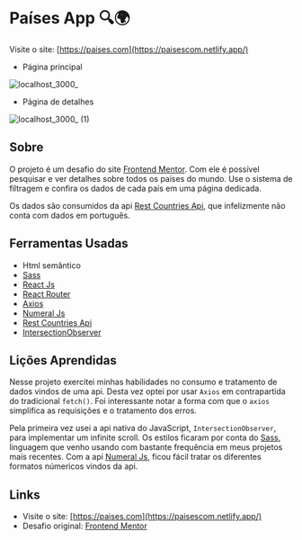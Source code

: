 # Países App 🔍🌍

Visite o site: [https://paises.com](https://paisescom.netlify.app/)
<br/>

* Página principal

![localhost_3000_](https://user-images.githubusercontent.com/77863766/168718266-ec545611-7db6-4ca7-aa21-9ac01a827999.png)

* Página de detalhes

![localhost_3000_ (1)](https://user-images.githubusercontent.com/77863766/168718258-5b68eb8d-8497-4d32-b70a-c4e106e0f0c9.png)

## Sobre

O projeto é um desafio do site [Frontend Mentor](https://www.frontendmentor.io/challenges). Com ele é possível pesquisar e ver detalhes sobre todos os países
do mundo. Use o sistema de filtragem e confira os dados de cada país em uma página dedicada. 

Os dados são consumidos da api [Rest Countries Api](https://restcountries.com/), que infelizmente não conta com dados em português.

## Ferramentas Usadas

* Html semântico
* [Sass](https://sass-lang.com/)
* [React Js](https://pt-br.reactjs.org/)
* [React Router](https://v5.reactrouter.com/web/guides/quick-start)
* [Axios](https://axios-http.com/ptbr/docs/intro)
* [Numeral Js](http://numeraljs.com/)
* [Rest Countries Api](https://restcountries.com/)
* [IntersectionObserver](https://developer.mozilla.org/en-US/docs/Web/API/Intersection_Observer_API)

## Lições Aprendidas

Nesse projeto exercitei minhas habilidades no consumo e tratamento de dados vindos de uma api. Desta vez optei por usar `Axios` em contrapartida 
do tradicional `fetch()`. Foi interessante notar a forma com que o `axios` simplifica as requisições e o tratamento dos erros.

Pela primeira vez usei a api nativa do JavaScript, `IntersectionObserver`, para implementar um infinite scroll. Os estilos ficaram por conta do [Sass](https://sass-lang.com/), linguagem que venho usando com bastante frequência em meus projetos mais recentes. Com a api [Numeral Js](http://numeraljs.com/), 
ficou fácil tratar os diferentes formatos númericos vindos da api.

## Links

* Visite o site: [https://paises.com](https://paisescom.netlify.app/)
* Desafio original: [Frontend Mentor](https://www.frontendmentor.io/challenges/rest-countries-api-with-color-theme-switcher-5cacc469fec04111f7b848ca)
